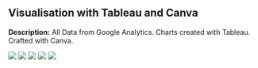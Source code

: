 ## Visualisation with Tableau and Canva

**Description:**  All Data from Google Analytics.  Charts created with Tableau.  Crafted with Canva.

<img src="images/doctor_analytics_1.jpg?raw=true"/>
<img src="images/doctor_analytics_2.jpg?raw=true"/>
<img src="images/doctor_analytics_3.jpg?raw=true"/>
<img src="images/doctor_analytics_4.jpg?raw=true"/>
<img src="images/doctor_analytics_5.jpg?raw=true"/>
